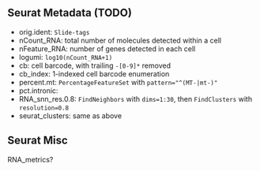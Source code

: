 Seurat Metadata (TODO)
---------------
* orig.ident: `Slide-tags`
* nCount_RNA: total number of molecules detected within a cell
* nFeature_RNA: number of genes detected in each cell
* logumi: `log10(nCount_RNA+1)`
* cb: cell barcode, with trailing `-[0-9]*` removed
* cb_index: 1-indexed cell barcode enumeration
* percent.mt: `PercentageFeatureSet` with `pattern="^(MT-|mt-)"`
* pct.intronic:
* RNA_snn_res.0.8: `FindNeighbors` with `dims=1:30`, then `FindClusters` with `resolution=0.8`
* seurat_clusters: same as above

Seurat Misc
-----------
RNA_metrics?





